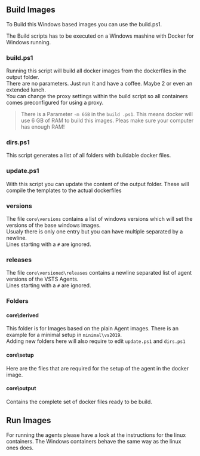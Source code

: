 ## Build Images

To Build this Windows based images you can use the build.ps1.  

The Build scripts has to be executed on a Windows mashine with Docker for Windows running.

### build.ps1

Running this script will build all docker images from the dockerfiles in the output folder.  
There are no parameters. Just run it and have a coffee. Maybe 2 or even an extended lunch.  
You can change the proxy settings within the build script so all containers comes preconfigured for using a proxy.

> There is a Parameter `-m 6GB` in the `build .ps1`. This means docker will use 6 GB of RAM to build this images. Pleas make sure your computer has enough RAM!

### dirs.ps1

This script generates a list of all folders with buildable docker files.  

### update.ps1

With this script you can update the content of the output folder. These will compile the templates to the actual dockerfiles

### versions

The file `core\versions` contains a list of windows versions which will set the versions of the base windows images.  
Usualy there is only one entry but you can have multiple separated by a newline.  
Lines starting with a `#` are ignored.

### releases

The file `core\versioned\releases` contains a newline separated list of agent versions of the VSTS Agents.  
Lines starting with a `#` are ignored.

### Folders

#### core\derived

This folder is for Images based on the plain Agent images. There is an example for a minimal setup in `minimal\vs2019`.  
Adding new folders here will also require to edit `update.ps1` and `dirs.ps1`

#### core\setup

Here are the files that are required for the setup of the agent in the docker image.

#### core\output

Contains the complete set of docker files ready to be build.

## Run Images

For running the agents please have a look at the instructions for the linux containers. The Windows containers behave the same way as the linux ones does.